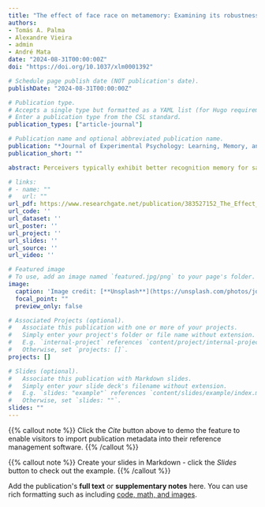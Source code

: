 ```yaml
---
title: "The effect of face race on metamemory: Examining its robustness and underlying mechanisms"
authors:
- Tomás A. Palma
- Alexandre Vieira
- admin
- André Mata
date: "2024-08-31T00:00:00Z"
doi: "https://doi.org/10.1037/xlm0001392"

# Schedule page publish date (NOT publication's date).
publishDate: "2024-08-31T00:00:00Z"

# Publication type.
# Accepts a single type but formatted as a YAML list (for Hugo requirements).
# Enter a publication type from the CSL standard.
publication_types: ["article-journal"]

# Publication name and optional abbreviated publication name.
publication: "*Journal of Experimental Psychology: Learning, Memory, and Cognition*"
publication_short: ""

abstract: Perceivers typically exhibit better recognition memory for same-race faces than for cross-race faces, a phenomenon known as the cross-race effect (CRE). Despite its ubiquity, it is yet unclear whether people are metacognitively aware of the CRE. This research thoroughly investigates perceivers’ metacognitive awareness of the CRE across five experiments. Experiments 1 and 2 demonstrated that both prospective (judgments of learning) and retrospective (confidence) metamemory judgments are sensitive to variations in the racial category and prototypicality of faces. Experiment 3 showed that participants’ item-level prospective judgments are informed by beliefs about the impact of face race on memory performance. Experiment 4 revealed that global predictions are influenced by face race in the absence of direct stimulus experience, emphasizing the role of preexisting beliefs. Experiment 5 extended these findings by showing large crossover interactions between face race and participant race in both global predictions and item-level prospective judgments, indicating that both White and Black participants have higher metamemory estimates for ingroup faces. This experiment further showed that preexisting beliefs intensify the impact of face race on metamemory judgments yet do not fully account for it. Collectively, these experiments provide robust evidence of good metamemory accuracy for faces varying in racial categories and prototypicality among White participants and demonstrate that beliefs underlie the effect of face race on metamemory judgments among both White and Black participants, though this may not be the only mechanism involved. 

# links:
# - name: ""
#   url: ""
url_pdf: https://www.researchgate.net/publication/383527152_The_Effect_of_Face_Race_on_Metamemory_Examining_Its_Robustness_and_Underlying_Mechanisms
url_code: ''
url_dataset: ''
url_poster: ''
url_project: ''
url_slides: ''
url_source: ''
url_video: ''

# Featured image
# To use, add an image named `featured.jpg/png` to your page's folder. 
image:
  caption: 'Image credit: [**Unsplash**](https://unsplash.com/photos/jdD8gXaTZsc)'
  focal_point: ""
  preview_only: false

# Associated Projects (optional).
#   Associate this publication with one or more of your projects.
#   Simply enter your project's folder or file name without extension.
#   E.g. `internal-project` references `content/project/internal-project/index.md`.
#   Otherwise, set `projects: []`.
projects: []

# Slides (optional).
#   Associate this publication with Markdown slides.
#   Simply enter your slide deck's filename without extension.
#   E.g. `slides: "example"` references `content/slides/example/index.md`.
#   Otherwise, set `slides: ""`.
slides: ""
---
```


{{% callout note %}}
Click the *Cite* button above to demo the feature to enable visitors to import publication metadata into their reference management software.
{{% /callout %}}

{{% callout note %}}
Create your slides in Markdown - click the *Slides* button to check out the example.
{{% /callout %}}

Add the publication's **full text** or **supplementary notes** here. You can use rich formatting such as including [code, math, and images](https://docs.hugoblox.com/content/writing-markdown-latex/).
